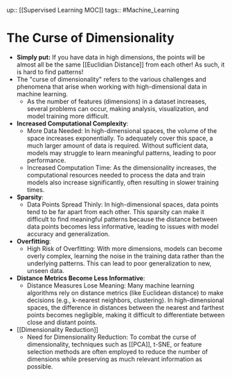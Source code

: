 up:: [[Supervised Learning MOC]]
tags:: #Machine_Learning 
# The Curse of Dimensionality
- **Simply put:** If you have data in high dimensions, the points will be almost all be the same [[Euclidian Distance]] from each other! As such, it is hard to find patterns!
- The "curse of dimensionality" refers to the various challenges and phenomena that arise when working with high-dimensional data in machine learning. 
	- As the number of features (dimensions) in a dataset increases, several problems can occur, making analysis, visualization, and model training more difficult.
- **Increased Computational Complexity**:
    - More Data Needed: In high-dimensional spaces, the volume of the space increases exponentially. To adequately cover this space, a much larger amount of data is required. Without sufficient data, models may struggle to learn meaningful patterns, leading to poor performance.
    - Increased Computation Time: As the dimensionality increases, the computational resources needed to process the data and train models also increase significantly, often resulting in slower training times.
- **Sparsity**:
    - Data Points Spread Thinly: In high-dimensional spaces, data points tend to be far apart from each other. This sparsity can make it difficult to find meaningful patterns because the distance between data points becomes less informative, leading to issues with model accuracy and generalization.
- **Overfitting**:
    - High Risk of Overfitting: With more dimensions, models can become overly complex, learning the noise in the training data rather than the underlying patterns. This can lead to poor generalization to new, unseen data.
- **Distance Metrics Become Less Informative**:
    - Distance Measures Lose Meaning: Many machine learning algorithms rely on distance metrics (like Euclidean distance) to make decisions (e.g., k-nearest neighbors, clustering). In high-dimensional spaces, the difference in distances between the nearest and farthest points becomes negligible, making it difficult to differentiate between close and distant points.
- [[Dimensionality Reduction]]
    - Need for Dimensionality Reduction: To combat the curse of dimensionality, techniques such as [[PCA]], t-SNE, or feature selection methods are often employed to reduce the number of dimensions while preserving as much relevant information as possible.